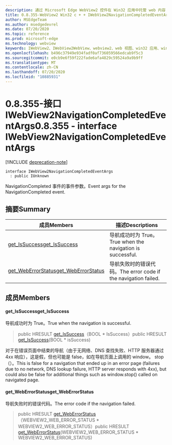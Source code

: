 ```yaml
---
description: 通过 Microsoft Edge WebView2 控件在 Win32 应用中托管 web 内容
title: 0.8.355-WebView2 Win32 c + + IWebView2NavigationCompletedEventArgs
author: MSEdgeTeam
ms.author: msedgedevrel
ms.date: 07/20/2020
ms.topic: reference
ms.prod: microsoft-edge
ms.technology: webview
keywords: IWebView2、IWebView2WebView、webview2、web 视图、win32 应用、win32、edge
ms.openlocfilehash: b496c37949e934fadf0af736059566edcab9f5c3
ms.sourcegitcommit: e0cb9e6f59f222fade6afa4829c59524a9a9b9ff
ms.translationtype: MT
ms.contentlocale: zh-CN
ms.lasthandoff: 07/20/2020
ms.locfileid: "10885931"
---
```

# <span data-ttu-id="bd17f-104">0.8.355-接口 IWebView2NavigationCompletedEventArgs</span><span class="sxs-lookup"><span data-stu-id="bd17f-104">0.8.355 - interface IWebView2NavigationCompletedEventArgs</span></span> 

[!INCLUDE [deprecation-note](../../includes/deprecation-note.md)]

```
interface IWebView2NavigationCompletedEventArgs
  : public IUnknown
```

<span data-ttu-id="bd17f-105">NavigationCompleted 事件的事件参数。</span><span class="sxs-lookup"><span data-stu-id="bd17f-105">Event args for the NavigationCompleted event.</span></span>

## <span data-ttu-id="bd17f-106">摘要</span><span class="sxs-lookup"><span data-stu-id="bd17f-106">Summary</span></span>

 <span data-ttu-id="bd17f-107">成员</span><span class="sxs-lookup"><span data-stu-id="bd17f-107">Members</span></span>                        | <span data-ttu-id="bd17f-108">描述</span><span class="sxs-lookup"><span data-stu-id="bd17f-108">Descriptions</span></span>
--------------------------------|---------------------------------------------
[<span data-ttu-id="bd17f-109">get_IsSuccess</span><span class="sxs-lookup"><span data-stu-id="bd17f-109">get_IsSuccess</span></span>](#get_issuccess) | <span data-ttu-id="bd17f-110">导航成功时为 True。</span><span class="sxs-lookup"><span data-stu-id="bd17f-110">True when the navigation is successful.</span></span>
[<span data-ttu-id="bd17f-111">get_WebErrorStatus</span><span class="sxs-lookup"><span data-stu-id="bd17f-111">get_WebErrorStatus</span></span>](#get_weberrorstatus) | <span data-ttu-id="bd17f-112">导航失败时的错误代码。</span><span class="sxs-lookup"><span data-stu-id="bd17f-112">The error code if the navigation failed.</span></span>

## <span data-ttu-id="bd17f-113">成员</span><span class="sxs-lookup"><span data-stu-id="bd17f-113">Members</span></span>

#### <span data-ttu-id="bd17f-114">get_IsSuccess</span><span class="sxs-lookup"><span data-stu-id="bd17f-114">get_IsSuccess</span></span> 

<span data-ttu-id="bd17f-115">导航成功时为 True。</span><span class="sxs-lookup"><span data-stu-id="bd17f-115">True when the navigation is successful.</span></span>

> <span data-ttu-id="bd17f-116">public HRESULT [get_IsSuccess](#get_issuccess)（BOOL \* IsSuccess）</span><span class="sxs-lookup"><span data-stu-id="bd17f-116">public HRESULT [get_IsSuccess](#get_issuccess)(BOOL \* isSuccess)</span></span>

<span data-ttu-id="bd17f-117">对于在错误页面中结束的导航（由于无网络、DNS 查找失败、HTTP 服务器通过4xx 响应），这是假，但也可能是 false，如在导航页面上调用的 window。 stop （）。</span><span class="sxs-lookup"><span data-stu-id="bd17f-117">This is false for a navigation that ended up in an error page (failures due to no network, DNS lookup failure, HTTP server responds with 4xx), but could also be false for additional things such as window.stop() called on navigated page.</span></span>

#### <span data-ttu-id="bd17f-118">get_WebErrorStatus</span><span class="sxs-lookup"><span data-stu-id="bd17f-118">get_WebErrorStatus</span></span> 

<span data-ttu-id="bd17f-119">导航失败时的错误代码。</span><span class="sxs-lookup"><span data-stu-id="bd17f-119">The error code if the navigation failed.</span></span>

> <span data-ttu-id="bd17f-120">public HRESULT [get_WebErrorStatus](#get_weberrorstatus)（WEBVIEW2_WEB_ERROR_STATUS \* WEBVIEW2_WEB_ERROR_STATUS）</span><span class="sxs-lookup"><span data-stu-id="bd17f-120">public HRESULT [get_WebErrorStatus](#get_weberrorstatus)(WEBVIEW2_WEB_ERROR_STATUS \* WEBVIEW2_WEB_ERROR_STATUS)</span></span>


